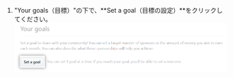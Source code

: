 1. "Your goals（目標）"の下で、**Set a goal（目標の設定）**をクリックしてください。 ![目標の設定ボタン ](/assets/images/help/sponsors/set-a-goal-button.png)